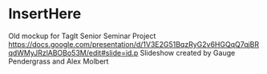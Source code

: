 # InsertHere
Old mockup for TagIt Senior Seminar Project
https://docs.google.com/presentation/d/1V3E2G51BqzRyG2v6HGQqQ7qjBRqdWMyJRzlABOBo53M/edit#slide=id.p Slideshow created by Gauge Pendergrass and Alex Molbert
